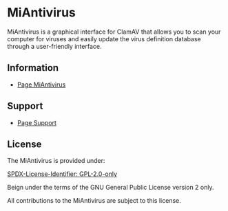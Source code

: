# MiAntivirus

MiAntivirus is a graphical interface for ClamAV that allows you to scan your computer for viruses and easily update the virus definition database through a user-friendly interface.

## Information

- [Page MiAntivirus](https://www.mugomes.com.br/2025/07/miantivirus.html)

## Support

- [Page Support](https://mugomes.github.io/apoie.html)

## License

The MiAntivirus is provided under:

[SPDX-License-Identifier: GPL-2.0-only](https://spdx.org/licenses/GPL-2.0-only.html)

Beign under the terms of the GNU General Public License version 2 only.

All contributions to the MiAntivirus are subject to this license.
